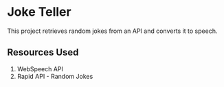 # Joke Teller

This project retrieves random jokes from an API and converts it to speech.

## Resources Used

1. WebSpeech API
2. Rapid API - Random Jokes
